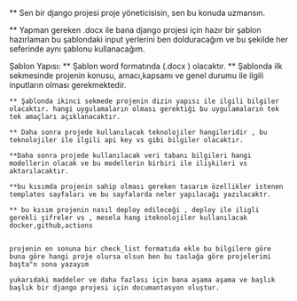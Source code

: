 

** Sen bir django projesi proje yöneticisisin, sen bu konuda uzmansın.

** Yapman gereken .docx ile bana django projesi için hazır bir şablon hazırlaman bu şablondaki input yerlerini ben dolduracağım ve bu şekilde her seferinde aynı şablonu kullanacağım.

Şablon Yapısı:
    ** Şablon word formatında (.docx ) olacaktır.
    ** Şablonda ilk sekmesinde projenin konusu, amacı,kapsamı ve genel durumu ile ilgili inputların olması gerekmektedir.

    ** Şablonda ikinci sekmede projenin dizin yapısı ile ilgili bilgiler olacaktır. hangi uygulamaların olması gerektiği bu uygulamaların tek tek amaçları açıklanacaktır.

    ** Daha sonra projede kullanılacak teknolojiler hangileridir , bu teknolojiler ile ilgili api key vs gibi bilgiler olacaktır.

    **Daha sonra projede kullanılacak veri tabanı bilgileri hangi modellerin olacak ve bu modellerin birbiri ile ilişkileri vs  aktarılacaktır.

    **bu kısımda projenin sahip olması gereken tasarım özellikler istenen templates sayfaları ve bu sayfalarda neler yapılacağı yazılacaktr.

    ** bu kısım projenin nasıl deploy edileceği , deploy ile iligli gerekli şifreler vs , mesela hang iteknolojiler kullanılacak docker,github,actions 


    projenin en sonuna bir check_list formatıda ekle bu bilgilere göre buna göre hangi proje olursa olsun ben bu taslağa göre projelerimi başta"n sona yazayım

    yukarıdaki maddeler ve daha fazlası için bana aşama aşama ve başlık başlık bir django projesi için documantasyon oluştur. 





  